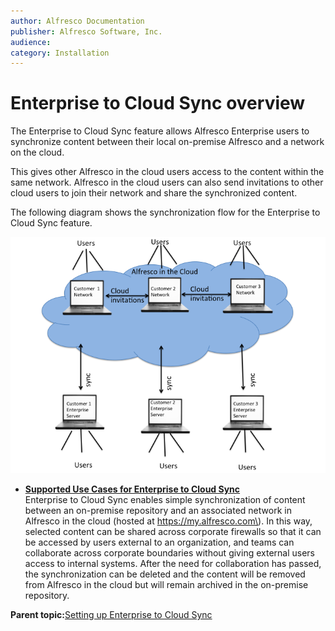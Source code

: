 ```yaml
---
author: Alfresco Documentation
publisher: Alfresco Software, Inc.
audience: 
category: Installation
---
```


# Enterprise to Cloud Sync overview

The Enterprise to Cloud Sync feature allows Alfresco Enterprise users to synchronize content between their local on-premise Alfresco and a network on the cloud.

This gives other Alfresco in the cloud users access to the content within the same network. Alfresco in the cloud users can also send invitations to other cloud users to join their network and share the synchronized content.

The following diagram shows the synchronization flow for the Enterprise to Cloud Sync feature.

![](../images/cloud-sync-arch-overview.png)

-   **[Supported Use Cases for Enterprise to Cloud Sync](../concepts/cloud-sync-supported-use-cases.md)**  
Enterprise to Cloud Sync enables simple synchronization of content between an on-premise repository and an associated network in Alfresco in the cloud \(hosted at https://my.alfresco.com\). In this way, selected content can be shared across corporate firewalls so that it can be accessed by users external to an organization, and teams can collaborate across corporate boundaries without giving external users access to internal systems. After the need for collaboration has passed, the synchronization can be deleted and the content will be removed from Alfresco in the cloud but will remain archived in the on-premise repository.

**Parent topic:**[Setting up Enterprise to Cloud Sync](../concepts/cloud-sync-intro.md)

